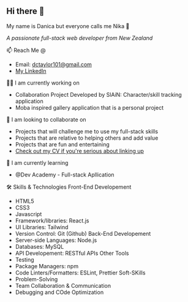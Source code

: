 ## Hi there 👋 

My name is Danica but everyone calls me Nika 🙂

*A passionate full-stack web developer from New Zealand*

📫 Reach Me @
- Email: dctaylor101@gmail.com
- [My LinkedIn](www.linkedin.com/in/danica-taylor-nz)

👩‍💻 I am currently working on
- Collaboration Project Developed by SlAiN: Character/skill tracking application
- Moba inspired gallery application that is a personal project

👯 I am looking to collaborate on
- Projects that will challenge me to use my full-stack skills
- Projects that are relative to helping others and add value
- Projects that are fun and entertaining
- [Check out my CV if you're serious about linking up](https://www.canva.com/design/DAGTcGvBjFw/X8RXclKmxSi0QAOP-z3nOA/view?utm_content=DAGTcGvBjFw&utm_campaign=designshare&utm_medium=link2&utm_source=uniquelinks&utlId=hc66bf68286)

🌱 I am currently learning 
- @Dev Academy - Full-stack Apllication

🛠 Skills & Technologies
Front-End Developement
- HTML5
- CSS3
- Javascript
- Framework/libraries: React.js
- UI Libraries: Tailwind
- Version Control: Git (Github)
  Back-End Developement
- Server-side Languages: Node.js
- Databases: MySQL
- API Developement: RESTful APIs
  Other Tools
- Testing
- Package Managers: npm
- Code Linters/Formatters: ESLint, Prettier
  Soft-SKills
- Problem-Solving
- Team Collaboration & Communication
- Debugging and COde Optimization

  

<!--
**danica-taylor/danica-taylor** is a ✨ _special_ ✨ repository because its `README.md` (this file) appears on your GitHub profile.

Here are some ideas to get you started:

- 🔭 I’m currently working on ...
- 🌱 I’m currently learning ...
- 👯 I’m looking to collaborate on ...
- 🤔 I’m looking for help with ...
- 💬 Ask me about ...
- 📫 How to reach me: ...
- 😄 Pronouns: ...
- ⚡ Fun fact: ...
-->
